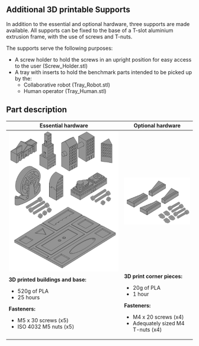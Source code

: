 ## Additional 3D printable Supports

In addition to the essential and optional hardware, three supports are made available.
All supports can be fixed to the base of a T-slot aluminium extrusion frame, with the use of screws and T-nuts.

The supports serve the following purposes:

- A screw holder to hold the screws in an upright position for easy access to the user (Screw_Holder.stl)
- A tray with inserts to hold the benchmark parts intended to be picked up by the: 
  - Collaborative robot (Tray_Robot.stl)
  - Human operator (Tray_Human.stl)

## Part description

<table>
  <thead>
    <tr>
      <th>Essential hardware</th>
      <th>Optional hardware</th>
    </tr>
  </thead>
  <tbody>
    <tr>
      <td>
        <img align="left" alt='Essential Hardware' src="images/Essential_Hardware.png" width="500">
      </td>
      <td>
        <img align="left" alt='Optional Hardware' src="images/Optional_Hardware.png" width="250">
      </td>
    </tr>
    <tr>
      <td>
        <b>3D printed buildings and base:</b>
        <ul>
          <li>520g of PLA</li>
          <li>25 hours</li>
        </ul>
        <b>Fasteners:</b>
        <ul>
          <li>M5 x 30 screws (x5)</li>
          <li>ISO 4032 M5 nuts (x5)</li>
        </ul>
      </td>
      <td>
        <b>3D print corner pieces:</b>
        <ul>
            <li>20g of PLA</li>
            <li>1 hour</li>
          </ul>
          <b>Fasteners:</b>
          <ul>
            <li>M4 x 20 screws (x4)</li>
            <li>Adequately sized M4 T-nuts (x4)</li>
          </ul>
      </td>
    </tr>
  </tbody>
</table>
